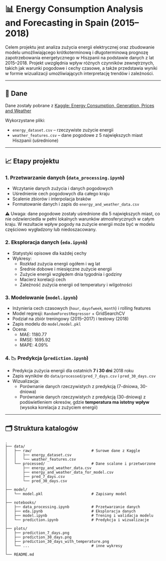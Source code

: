 # 📊 Energy Consumption Analysis and Forecasting in Spain (2015–2018)

Celem projektu jest analiza zużycia energii elektrycznej oraz zbudowanie modelu umożliwiającego krótkoterminową i długoterminową prognozę zapotrzebowania energetycznego w Hiszpanii na podstawie danych z lat 2015–2018. Projekt uwzględnia wpływ różnych czynników zewnętrznych, takich jak warunki pogodowe i cechy czasowe, a także przedstawia wyniki w formie wizualizacji umożliwiających interpretację trendów i zależności.

---

## 📂 Dane

Dane zostały pobrane z [Kaggle: Energy Consumption, Generation, Prices and Weather](https://www.kaggle.com/datasets/nicholasjhana/energy-consumption-generation-prices-and-weather)

Wykorzystane pliki:
- `energy_dataset.csv` – rzeczywiste zużycie energii
- `weather_features.csv` – dane pogodowe z 5 największych miast Hiszpanii (uśrednione)

---

## 📈 Etapy projektu

### 1. Przetwarzanie danych (`data_processing.ipynb`)
- Wczytanie danych zużycia i danych pogodowych
- Uśrednienie cech pogodowych dla całego kraju
- Scalenie zbiorów i interpolacja braków
- Formatowanie danych i zapis do `energy_and_weather_data.csv`

⚠️ Uwaga: dane pogodowe zostały uśrednione dla 5 największych miast, co nie odzwierciedla w pełni lokalnych warunków atmosferycznych w całym kraju. W rezultacie wpływ pogody na zużycie energii może być w modelu częściowo wygładzony lub niedoszacowany.

### 2. Eksploracja danych (`eda.ipynb`)
- Statystyki opisowe dla każdej cechy
- Wykresy:
  - Rozkład zużycia energii ogółem i wg lat
  - Średnie dobowe i miesięczne zużycie energii
  - Zużycie energii względem dnia tygodnia i godziny
  - Macierz korelacji cech
  - Zależność zużycia energii od temperatury i wilgotności

### 3. Modelowanie (`model.ipynb`)
- Inżynieria cech czasowych (`hour`, `dayofweek`, `month`) i rolling features
- Model regresji: `RandomForestRegressor` + GridSearchCV
- Podział na zbiór treningowy (2015–2017) i testowy (2018)
- Zapis modelu do `model/model.pkl`
- Ocena:
  - MAE: 1180.77  
  - RMSE: 1695.92  
  - MAPE: 4.09%

### 4. 📉 Predykcja (`prediction.ipynb`)
- Predykcja zużycia energii dla ostatnich **7 i 30 dni** 2018 roku
- Zapis wyników do `data/processed/pred_7_days.csv` i `pred_30_days.csv`
- Wizualizacja:
  - Porównanie danych rzeczywistych z predykcją (7-dniowa, 30-dniowa)
  - Porównanie danych rzeczywistych z predykcją (30-dniową) z podświetleniem okresów, gdzie **temperatura ma istotny wpływ** (wysoka korelacja z zużyciem energii)

---

## 🗂️ Struktura katalogów
```
.
├── data/
│   ├── raw/                           # Surowe dane z Kaggle
│   │   ├── energy_dataset.csv
│   │   └── weather_features.csv
│   └── processed/                     # Dane scalone i przetworzone
│       ├── energy_and_weather_data.csv
│       ├── energy_and_weather_data_for_model.csv
│       ├── pred_7_days.csv
│       └── pred_30_days.csv
│
├── model/
│   └── model.pkl                      # Zapisany model
│
├── notebooks/
│   ├── data_processing.ipynb          # Przetwarzanie danych
│   ├── eda.ipynb                      # Eksploracja danych
│   ├── model.ipynb                    # Trening i walidacja modelu
│   └── prediction.ipynb               # Predykcja i wizualizacje
│
├── plots/
│   ├── prediction_7_days.png
│   ├── prediction_30_days.png
│   ├── prediction_30_days_with_temperature.png
│   └── ...                            # inne wykresy
│
└── README.md
```

